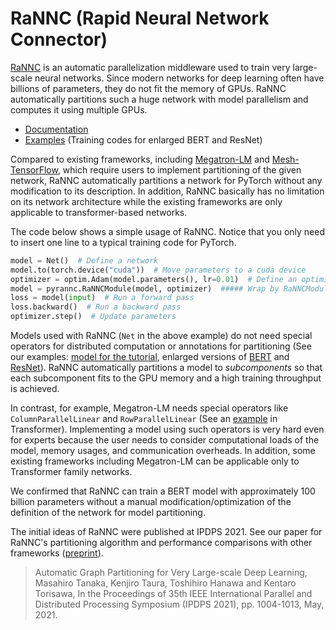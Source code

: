 # RaNNC (Rapid Neural Network Connector)

[RaNNC](http://arxiv.org/abs/2103.16063) is an automatic parallelization middleware used to train very large-scale
neural networks. Since modern networks for deep learning often have billions of parameters, they do not fit the memory
of GPUs. RaNNC automatically partitions such a huge network with model parallelism and computes it using multiple GPUs.

- [Documentation](https://nict-wisdom.github.io/rannc/)
- [Examples](https://github.com/nict-wisdom/rannc-examples/) (Training codes for enlarged BERT and ResNet)

Compared to existing frameworks, including [Megatron-LM](https://github.com/NVIDIA/Megatron-LM>) and
[Mesh-TensorFlow](<https://github.com/tensorflow/mesh>), which require users to implement partitioning of the given
network, RaNNC automatically partitions a network for PyTorch without any modification to its description. In addition,
RaNNC basically has no limitation on its network architecture while the existing frameworks are only applicable to
transformer-based networks.

The code below shows a simple usage of RaNNC. Notice that you only need to insert one line to a typical training code
for PyTorch.

```python
model = Net()  # Define a network
model.to(torch.device("cuda"))  # Move parameters to a cuda device
optimizer = optim.Adam(model.parameters(), lr=0.01)  # Define an optimizer
model = pyrannc.RaNNCModule(model, optimizer)  ##### Wrap by RaNNCModule #####
loss = model(input)  # Run a forward pass
loss.backward()  # Run a backward pass
optimizer.step()  # Update parameters
```

Models used with RaNNC (`Net` in the above example) do not need special operators for distributed computation or
annotations for partitioning
(See our examples:
[model for the tutorial](https://github.com/nict-wisdom/rannc/blob/main/examples/tutorial.py), enlarged versions
of [BERT](https://github.com/nict-wisdom/rannc-examples/blob/main/bert/modeling.py) and
[ResNet](https://github.com/nict-wisdom/rannc-examples/blob/main/resnet/resnet_wf.py>)). RaNNC automatically partitions
a model to *subcomponents* so that each subcomponent fits to the GPU memory and a high training throughput is achieved.

In contrast, for example, Megatron-LM needs special operators like `ColumnParallelLinear` and  `RowParallelLinear`
(See
an [example](https://github.com/NVIDIA/Megatron-LM/blob/b31e1296354e979722627a6c4dedafe19b51fa97/megatron/model/transformer.py#L59>)
in Transformer). Implementing a model using such operators is very hard even for experts because the user needs to
consider computational loads of the model, memory usages, and communication overheads. In addition, some existing
frameworks including Megatron-LM can be applicable only to Transformer family networks.

We confirmed that RaNNC can train a BERT model with approximately 100 billion parameters without a manual
modification/optimization of the definition of the network for model partitioning.

The initial ideas of RaNNC were published at IPDPS 2021. See our paper for RaNNC's partitioning algorithm and
performance comparisons with other frameworks ([preprint](http://arxiv.org/abs/2103.16063)).
> Automatic Graph Partitioning for Very Large-scale Deep Learning, Masahiro Tanaka, Kenjiro Taura, Toshihiro Hanawa and Kentaro Torisawa, In the Proceedings of 35th IEEE International Parallel and Distributed Processing Symposium (IPDPS 2021), pp. 1004-1013, May, 2021.

